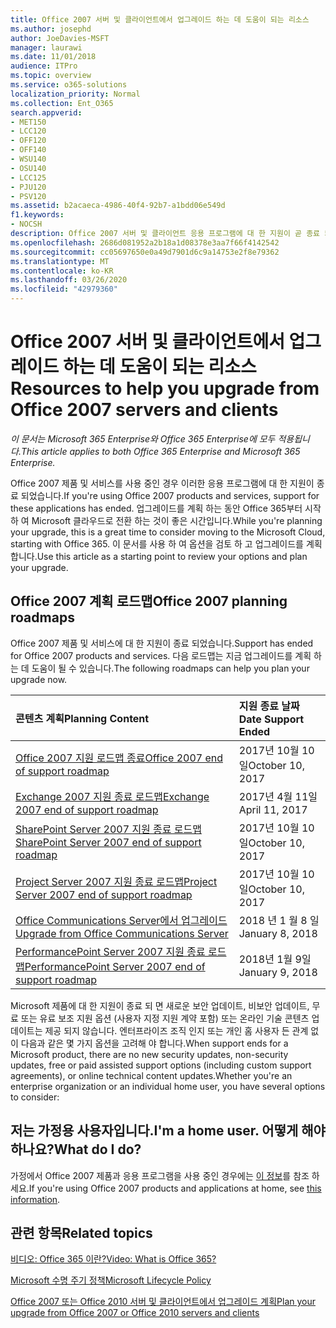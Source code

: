 ```yaml
---
title: Office 2007 서버 및 클라이언트에서 업그레이드 하는 데 도움이 되는 리소스
ms.author: josephd
author: JoeDavies-MSFT
manager: laurawi
ms.date: 11/01/2018
audience: ITPro
ms.topic: overview
ms.service: o365-solutions
localization_priority: Normal
ms.collection: Ent_O365
search.appverid:
- MET150
- LCC120
- OFF120
- OFF140
- WSU140
- OSU140
- LCC125
- PJU120
- PSV120
ms.assetid: b2acaeca-4986-40f4-92b7-a1bdd06e549d
f1.keywords:
- NOCSH
description: Office 2007 서버 및 클라이언트 응용 프로그램에 대 한 지원이 곧 종료 되며 사용자 지정 지원 계약을 사용할 수 없습니다. 이 문서를 사용 하 여 업그레이드 계획을 시작 합니다.
ms.openlocfilehash: 2686d081952a2b18a1d08378e3aa7f66f4142542
ms.sourcegitcommit: cc05697650e0a49d7901d6c9a14753e2f8e79362
ms.translationtype: MT
ms.contentlocale: ko-KR
ms.lasthandoff: 03/26/2020
ms.locfileid: "42979360"
---
```

# <a name="resources-to-help-you-upgrade-from-office-2007-servers-and-clients"></a><span data-ttu-id="b1156-104">Office 2007 서버 및 클라이언트에서 업그레이드 하는 데 도움이 되는 리소스</span><span class="sxs-lookup"><span data-stu-id="b1156-104">Resources to help you upgrade from Office 2007 servers and clients</span></span>

<span data-ttu-id="b1156-105">*이 문서는 Microsoft 365 Enterprise와 Office 365 Enterprise에 모두 적용됩니다.*</span><span class="sxs-lookup"><span data-stu-id="b1156-105">*This article applies to both Office 365 Enterprise and Microsoft 365 Enterprise.*</span></span>

<span data-ttu-id="b1156-106">Office 2007 제품 및 서비스를 사용 중인 경우 이러한 응용 프로그램에 대 한 지원이 종료 되었습니다.</span><span class="sxs-lookup"><span data-stu-id="b1156-106">If you're using Office 2007 products and services, support for these applications has ended.</span></span> <span data-ttu-id="b1156-107">업그레이드를 계획 하는 동안 Office 365부터 시작 하 여 Microsoft 클라우드로 전환 하는 것이 좋은 시간입니다.</span><span class="sxs-lookup"><span data-stu-id="b1156-107">While you're planning your upgrade, this is a great time to consider moving to the Microsoft Cloud, starting with Office 365.</span></span> <span data-ttu-id="b1156-108">이 문서를 사용 하 여 옵션을 검토 하 고 업그레이드를 계획 합니다.</span><span class="sxs-lookup"><span data-stu-id="b1156-108">Use this article as a starting point to review your options and plan your upgrade.</span></span>
      
## <a name="office-2007-planning-roadmaps"></a><span data-ttu-id="b1156-109">Office 2007 계획 로드맵</span><span class="sxs-lookup"><span data-stu-id="b1156-109">Office 2007 planning roadmaps</span></span>
  
<span data-ttu-id="b1156-110">Office 2007 제품 및 서비스에 대 한 지원이 종료 되었습니다.</span><span class="sxs-lookup"><span data-stu-id="b1156-110">Support has ended for Office 2007 products and services.</span></span> <span data-ttu-id="b1156-111">다음 로드맵는 지금 업그레이드를 계획 하는 데 도움이 될 수 있습니다.</span><span class="sxs-lookup"><span data-stu-id="b1156-111">The following roadmaps can help you plan your upgrade now.</span></span>

|<span data-ttu-id="b1156-112">**콘텐츠 계획**</span><span class="sxs-lookup"><span data-stu-id="b1156-112">**Planning Content**</span></span>|<span data-ttu-id="b1156-113">**지원 종료 날짜**</span><span class="sxs-lookup"><span data-stu-id="b1156-113">**Date Support Ended**</span></span>|
|:-----|:-----|
|[<span data-ttu-id="b1156-114">Office 2007 지원 로드맵 종료</span><span class="sxs-lookup"><span data-stu-id="b1156-114">Office 2007 end of support roadmap</span></span>](https://docs.microsoft.com/DeployOffice/office-2007-end-support-roadmap) <br/> |<span data-ttu-id="b1156-115">2017년 10월 10일</span><span class="sxs-lookup"><span data-stu-id="b1156-115">October 10, 2017</span></span>  <br/> |
|[<span data-ttu-id="b1156-116">Exchange 2007 지원 종료 로드맵</span><span class="sxs-lookup"><span data-stu-id="b1156-116">Exchange 2007 end of support roadmap</span></span>](exchange-2007-end-of-support.md) <br/> |<span data-ttu-id="b1156-117">2017년 4월 11일</span><span class="sxs-lookup"><span data-stu-id="b1156-117">April 11, 2017</span></span>  <br/> |
|[<span data-ttu-id="b1156-118">SharePoint Server 2007 지원 종료 로드맵</span><span class="sxs-lookup"><span data-stu-id="b1156-118">SharePoint Server 2007 end of support roadmap</span></span>](sharepoint-2007-end-of-support.md) <br/> |<span data-ttu-id="b1156-119">2017년 10월 10일</span><span class="sxs-lookup"><span data-stu-id="b1156-119">October 10, 2017</span></span>  <br/> |
|[<span data-ttu-id="b1156-120">Project Server 2007 지원 종료 로드맵</span><span class="sxs-lookup"><span data-stu-id="b1156-120">Project Server 2007 end of support roadmap</span></span>](project-server-2007-end-of-support.md) <br/> |<span data-ttu-id="b1156-121">2017년 10월 10일</span><span class="sxs-lookup"><span data-stu-id="b1156-121">October 10, 2017</span></span>  <br/> |
|[<span data-ttu-id="b1156-122">Office Communications Server에서 업그레이드</span><span class="sxs-lookup"><span data-stu-id="b1156-122">Upgrade from Office Communications Server</span></span>](https://docs.microsoft.com/SkypeForBusiness/plan-your-deployment/upgrade) <br/> |<span data-ttu-id="b1156-123">2018 년 1 월 8 일</span><span class="sxs-lookup"><span data-stu-id="b1156-123">January 8, 2018</span></span>  <br/> |
|[<span data-ttu-id="b1156-124">PerformancePoint Server 2007 지원 종료 로드맵</span><span class="sxs-lookup"><span data-stu-id="b1156-124">PerformancePoint Server 2007 end of support roadmap</span></span>](pps-2007-end-of-support.md) <br/> |<span data-ttu-id="b1156-125">2018년 1월 9일</span><span class="sxs-lookup"><span data-stu-id="b1156-125">January 9, 2018</span></span>  <br/> |
   
<span data-ttu-id="b1156-126">Microsoft 제품에 대 한 지원이 종료 되 면 새로운 보안 업데이트, 비보안 업데이트, 무료 또는 유료 보조 지원 옵션 (사용자 지정 지원 계약 포함) 또는 온라인 기술 콘텐츠 업데이트는 제공 되지 않습니다. 엔터프라이즈 조직 인지 또는 개인 홈 사용자 든 관계 없이 다음과 같은 몇 가지 옵션을 고려해 야 합니다.</span><span class="sxs-lookup"><span data-stu-id="b1156-126">When support ends for a Microsoft product, there are no new security updates, non-security updates, free or paid assisted support options (including custom support agreements), or online technical content updates.Whether you're an enterprise organization or an individual home user, you have several options to consider:</span></span>

## <a name="im-a-home-user-what-do-i-do"></a><span data-ttu-id="b1156-127">저는 가정용 사용자입니다.</span><span class="sxs-lookup"><span data-stu-id="b1156-127">I'm a home user.</span></span> <span data-ttu-id="b1156-128">어떻게 해야 하나요?</span><span class="sxs-lookup"><span data-stu-id="b1156-128">What do I do?</span></span>

<span data-ttu-id="b1156-129">가정에서 Office 2007 제품과 응용 프로그램을 사용 중인 경우에는 [이 정보](plan-upgrade-previous-versions-office.md#im-a-home-user-what-do-i-do)를 참조 하세요.</span><span class="sxs-lookup"><span data-stu-id="b1156-129">If you're using Office 2007 products and applications at home, see [this information](plan-upgrade-previous-versions-office.md#im-a-home-user-what-do-i-do).</span></span>
     
## <a name="related-topics"></a><span data-ttu-id="b1156-130">관련 항목</span><span class="sxs-lookup"><span data-stu-id="b1156-130">Related topics</span></span>

[<span data-ttu-id="b1156-131">비디오: Office 365 이란?</span><span class="sxs-lookup"><span data-stu-id="b1156-131">Video: What is Office 365?</span></span>](https://support.office.com/article/847caf12-2589-452c-8aca-1c009797678b.aspx)
  
[<span data-ttu-id="b1156-132">Microsoft 수명 주기 정책</span><span class="sxs-lookup"><span data-stu-id="b1156-132">Microsoft Lifecycle Policy</span></span>](https://go.microsoft.com/fwlink/?linkid=865200)

[<span data-ttu-id="b1156-133">Office 2007 또는 Office 2010 서버 및 클라이언트에서 업그레이드 계획</span><span class="sxs-lookup"><span data-stu-id="b1156-133">Plan your upgrade from Office 2007 or Office 2010 servers and clients</span></span>](plan-upgrade-previous-versions-office.md)
  

